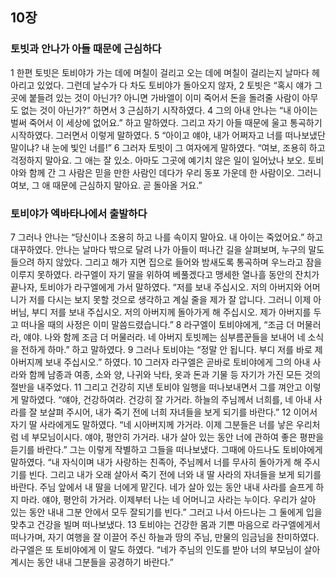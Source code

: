 ## 10장
### 토빗과 안나가 아들 때문에 근심하다
1 한편 토빗은 토비야가 가는 데에 며칠이 걸리고 오는 데에 며칠이 걸리는지 날마다 헤아리고 있었다. 그런데 날수가 다 차도 토비야가 돌아오지 않자,
2 토빗은 “혹시 얘가 그곳에 붙들려 있는 것이 아닌가? 아니면 가바엘이 이미 죽어서 돈을 돌려줄 사람이 아무도 없는 것이 아닌가?” 하면서
3 근심하기 시작하였다.
4 그의 아내 안나는 “내 아이는 벌써 죽어서 이 세상에 없어요.” 하고 말하였다. 그리고 자기 아들 때문에 울고 통곡하기 시작하였다. 그러면서 이렇게 말하였다.
5 “아이고 얘야, 내가 어쩌자고 너를 떠나보냈단 말이냐? 내 눈에 빛인 너를!”
6 그러자 토빗이 그 여자에게 말하였다. “여보, 조용히 하고 걱정하지 말아요. 그 애는 잘 있소. 아마도 그곳에 예기치 않은 일이 일어났나 보오. 토비야와 함께 간 그 사람은 믿을 만한 사람인 데다가 우리 동포 가운데 한 사람이오. 그러니 여보, 그 애 때문에 근심하지 말아요. 곧 돌아올 거요.”
### 토비야가 엑바타나에서 출발하다
7 그러나 안나는 “당신이나 조용히 하고 나를 속이지 말아요. 내 아이는 죽었어요.” 하고 대꾸하였다. 안나는 날마다 밖으로 달려 나가 아들이 떠나간 길을 살펴보며, 누구의 말도 들으려 하지 않았다. 그리고 해가 지면 집으로 들어와 밤새도록 통곡하며 우느라고 잠을 이루지 못하였다. 라구엘이 자기 딸을 위하여 베풀겠다고 맹세한 열나흘 동안의 잔치가 끝나자, 토비야가 라구엘에게 가서 말하였다. “저를 보내 주십시오. 저의 아버지와 어머니가 저를 다시는 보지 못할 것으로 생각하고 계실 줄을 제가 잘 압니다. 그러니 이제 아버님, 부디 저를 보내 주십시오. 저의 아버지께 돌아가게 해 주십시오. 제가 아버지를 두고 떠나올 때의 사정은 이미 말씀드렸습니다.”
8 라구엘이 토비야에게, “조금 더 머물러라, 얘야. 나와 함께 조금 더 머물러라. 네 아버지 토빗께는 심부름꾼들을 보내어 네 소식을 전하게 하마.” 하고 말하였다.
9 그러나 토비야는 “정말 안 됩니다. 부디 저를 바로 제 아버지께 보내 주십시오.” 하였다.
10 그러자 라구엘은 곧바로 토비야에게 그의 아내 사라와 함께 남종과 여종, 소와 양, 나귀와 낙타, 옷과 돈과 기물 등 자기가 가진 모든 것의 절반을 내주었다.
11 그리고 건강히 지낸 토비야 일행을 떠나보내면서 그를 껴안고 이렇게 말하였다. “얘야, 건강하여라. 건강히 잘 가거라. 하늘의 주님께서 너희를, 네 아내 사라를 잘 보살펴 주시어, 내가 죽기 전에 너희 자녀들을 보게 되기를 바란다.”
12 이어서 자기 딸 사라에게도 말하였다. “네 시아버지께 가거라. 이제 그분들은 너를 낳은 우리처럼 네 부모님이시다. 얘야, 평안히 가거라. 내가 살아 있는 동안 너에 관하여 좋은 평판을 듣기를 바란다.” 그는 이렇게 작별하고 그들을 떠나보냈다. 그때에 아드나도 토비야에게 말하였다. “내 자식이며 내가 사랑하는 친족아, 주님께서 너를 무사히 돌아가게 해 주시기를 빈다. 그리고 내가 오래 살아서 죽기 전에 너와 내 딸 사라의 자녀들을 보게 되기를 바란다. 주님 앞에서 내 딸을 너에게 맡긴다. 네가 살아 있는 동안 내내 사라를 슬프게 하지 마라. 얘야, 평안히 가거라. 이제부터 나는 네 어머니고 사라는 누이다. 우리가 살아 있는 동안 내내 그분 안에서 모두 잘되기를 빈다.” 그러고 나서 아드나는 그 둘에게 입을 맞추고 건강을 빌며 떠나보냈다.
13 토비야는 건강한 몸과 기쁜 마음으로 라구엘에게서 떠나가며, 자기 여행을 잘 이끌어 주신 하늘과 땅의 주님, 만물의 임금님을 찬미하였다. 라구엘은 또 토비야에게 이 말도 하였다. “네가 주님의 인도를 받아 너의 부모님이 살아 계시는 동안 내내 그분들을 공경하기 바란다.”
